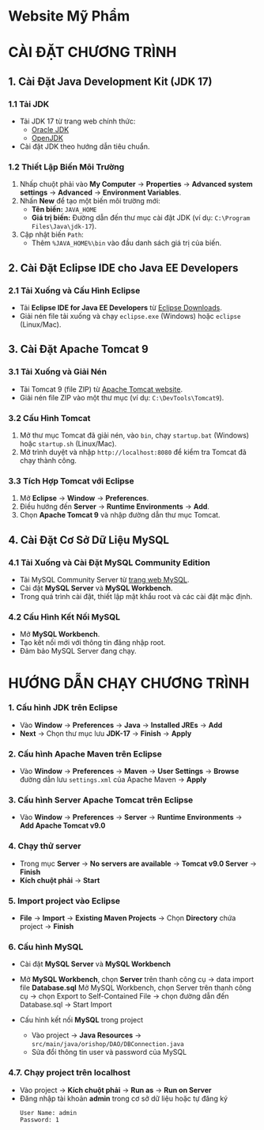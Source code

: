 ﻿# Website Mỹ Phẩm
# CÀI ĐẶT CHƯƠNG TRÌNH

## 1. Cài Đặt Java Development Kit (JDK 17)
### 1.1 Tải JDK
- Tải JDK 17 từ trang web chính thức:
  - [Oracle JDK](https://www.oracle.com/java/technologies/javase/jdk17-archive-downloads.html)
  - [OpenJDK](https://jdk.java.net/17/)
- Cài đặt JDK theo hướng dẫn tiêu chuẩn.

### 1.2 Thiết Lập Biến Môi Trường
1. Nhấp chuột phải vào **My Computer** → **Properties** → **Advanced system settings** → **Advanced** → **Environment Variables**.
2. Nhấn **New** để tạo một biến môi trường mới:
   - **Tên biến:** `JAVA_HOME`
   - **Giá trị biến:** Đường dẫn đến thư mục cài đặt JDK (ví dụ: `C:\Program Files\Java\jdk-17`).
3. Cập nhật biến `Path`:
   - Thêm `%JAVA_HOME%\bin` vào đầu danh sách giá trị của biến.

## 2. Cài Đặt Eclipse IDE cho Java EE Developers
### 2.1 Tải Xuống và Cấu Hình Eclipse
- Tải **Eclipse IDE for Java EE Developers** từ [Eclipse Downloads](https://www.eclipse.org/downloads/).
- Giải nén file tải xuống và chạy `eclipse.exe` (Windows) hoặc `eclipse` (Linux/Mac).

## 3. Cài Đặt Apache Tomcat 9
### 3.1 Tải Xuống và Giải Nén
- Tải Tomcat 9 (file ZIP) từ [Apache Tomcat website](https://tomcat.apache.org/download-90.cgi).
- Giải nén file ZIP vào một thư mục (ví dụ: `C:\DevTools\Tomcat9`).

### 3.2 Cấu Hình Tomcat
1. Mở thư mục Tomcat đã giải nén, vào `bin`, chạy `startup.bat` (Windows) hoặc `startup.sh` (Linux/Mac).
2. Mở trình duyệt và nhập `http://localhost:8080` để kiểm tra Tomcat đã chạy thành công.

### 3.3 Tích Hợp Tomcat với Eclipse
1. Mở **Eclipse** → **Window** → **Preferences**.
2. Điều hướng đến **Server** → **Runtime Environments** → **Add**.
3. Chọn **Apache Tomcat 9** và nhập đường dẫn thư mục Tomcat.

## 4. Cài Đặt Cơ Sở Dữ Liệu MySQL
### 4.1 Tải Xuống và Cài Đặt MySQL Community Edition
- Tải MySQL Community Server từ [trang web MySQL](https://dev.mysql.com/downloads/mysql/).
- Cài đặt **MySQL Server** và **MySQL Workbench**.
- Trong quá trình cài đặt, thiết lập mật khẩu root và các cài đặt mặc định.

### 4.2 Cấu Hình Kết Nối MySQL
- Mở **MySQL Workbench**.
- Tạo kết nối mới với thông tin đăng nhập root.
- Đảm bảo MySQL Server đang chạy.

# HƯỚNG DẪN CHẠY CHƯƠNG TRÌNH

### 1. Cấu hình JDK trên Eclipse
- Vào **Window** -> **Preferences** -> **Java** -> **Installed JREs** -> **Add**
- **Next** -> Chọn thư mục lưu **JDK-17** -> **Finish** -> **Apply**

### 2. Cấu hình Apache Maven trên Eclipse
- Vào **Window** -> **Preferences** -> **Maven** -> **User Settings** -> **Browse** đường dẫn lưu `settings.xml` của Apache Maven -> **Apply**

### 3. Cấu hình Server Apache Tomcat trên Eclipse
- Vào **Window** -> **Preferences** -> **Server** -> **Runtime Environments** -> **Add Apache Tomcat v9.0**

### 4. Chạy thử server
- Trong mục **Server** -> **No servers are available** -> **Tomcat v9.0 Server** -> **Finish**
- **Kích chuột phải** -> **Start**

### 5. Import project vào Eclipse
- **File** -> **Import** -> **Existing Maven Projects** -> Chọn **Directory** chứa project -> **Finish**

### 6. Cấu hình MySQL
- Cài đặt **MySQL Server** và **MySQL Workbench**
- Mở **MySQL Workbench**, chọn **Server** trên thanh công cụ -> data import file **Database.sql**
Mở MySQL Workbench, chọn Server trên thanh công cụ -> chọn Export to Self-Contained File -> chọn đường dẫn đến Database.sql -> Start Import

- Cấu hình kết nối **MySQL** trong project
  - Vào project -> **Java Resources** -> `src/main/java/orishop/DAO/DBConnection.java`
  - Sửa đổi thông tin user và password của MySQL

### 4.7. Chạy project trên localhost
- Vào project -> **Kích chuột phải** -> **Run as** -> **Run on Server**
- Đăng nhập tài khoản **admin** trong cơ sở dữ liệu hoặc tự đăng ký
  ```
  User Name: admin
  Password: 1
  ```


